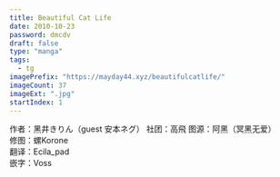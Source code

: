 ```yaml
---
title: Beautiful Cat Life
date: 2010-10-23
password: dmcdv
draft: false
type: "manga"
tags:
  - tg
imagePrefix: "https://mayday44.xyz/beautifulcatlife/"  
imageCount: 37
imageExt: ".jpg" 
startIndex: 1
---
```

作者：黑井きりん（guest 安本ネグ） 
社团：高飛 
图源：阿黑（冥黑无爱）  
修图：螺Korone  
翻译：Ecila_pad  
嵌字：Voss
